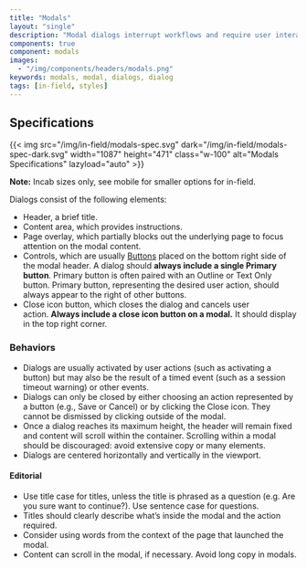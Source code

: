 ```yaml
---
title: "Modals"
layout: "single"
description: "Modal dialogs interrupt workflows and require user interaction."
components: true
component: modals
images:
  - "/img/components/headers/modals.png"
keywords: modals, modal, dialogs, dialog
tags: [in-field, styles]
---
```


## Specifications

{{< img src="/img/in-field/modals-spec.svg" dark="/img/in-field/modals-spec-dark.svg" width="1087" height="471" class="w-100" alt="Modals Specifications" lazyload="auto" >}}

**Note:** Incab sizes only, see mobile for smaller options for in-field.

Dialogs consist of the following elements:

- Header, a brief title.
- Content area, which provides instructions.
- Page overlay, which partially blocks out the underlying page to focus attention on the modal content.
- Controls, which are usually [Buttons](/components/in-field/buttons/) placed on the bottom right side of the modal header. A dialog should **always include a single Primary button**. Primary button is often paired with an Outline or Text Only button. Primary button, representing the desired user action, should always appear to the right of other buttons.
- Close icon button, which closes the dialog and cancels user action. **Always include a close icon button on a modal.** It should display in the top right corner.

### Behaviors

- Dialogs are usually activated by user actions (such as activating a button) but may also be the result of a timed event (such as a session timeout warning) or other events.
- Dialogs can only be closed by either choosing an action represented by a button (e.g., Save or Cancel) or by clicking the Close icon. They cannot be dismissed by clicking outside of the modal.
- Once a dialog reaches its maximum height, the header will remain fixed and content will scroll within the container. Scrolling within a modal should be discouraged: avoid extensive copy or many elements.
- Dialogs are centered horizontally and vertically in the viewport.

#### Editorial

- Use title case for titles, unless the title is phrased as a question (e.g. Are you sure want to continue?). Use sentence case for questions.
- Titles should clearly describe what’s inside the modal and the action required.
- Consider using words from the context of the page that launched the modal.
- Content can scroll in the modal, if necessary. Avoid long copy in modals.
